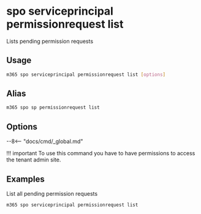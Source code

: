 # spo serviceprincipal permissionrequest list

Lists pending permission requests

## Usage

```sh
m365 spo serviceprincipal permissionrequest list [options]
```

## Alias

```sh
m365 spo sp permissionrequest list
```

## Options

--8<-- "docs/cmd/_global.md"

!!! important
    To use this command you have to have permissions to access the tenant admin site.

## Examples

List all pending permission requests

```sh
m365 spo serviceprincipal permissionrequest list
```
